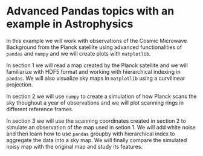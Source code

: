 Advanced Pandas topics with an example in Astrophysics
======================================================

In this example we will work with observations of the Cosmic Microwave Background from the Planck satellite using advanced functionalities of `pandas` and `numpy` and we will create plots with `matplotlib`.

In section 1 we will read a map created by the Planck satellite and we will familiarize with HDF5 format and working with hierarchical indexing in `pandas`. We will also visualize sky maps in `matplotlib` using a curvilinear projection.

In section 2 we will use `numpy` to create a simulation of how Planck scans the sky thoughout a year of observations and we will plot scanning rings in different reference frames.

In section 3 we will use the scanning coordinates created in section 2 to simulate an observation of the map used in setion 1. We will add white noise and then learn how to use `pandas` groupby with hierarchical index to aggregate the data into a sky map. We will finally compare the simulated noisy map with the original map and study its features.
